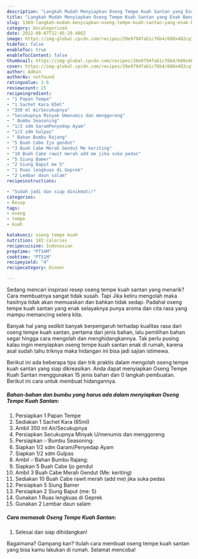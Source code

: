 ```yaml
---
description: "Langkah Mudah Menyiapkan Oseng Tempe Kuah Santan yang Enak Banget}"
title: "Langkah Mudah Menyiapkan Oseng Tempe Kuah Santan yang Enak Banget}"
slug: 1369-langkah-mudah-menyiapkan-oseng-tempe-kuah-santan-yang-enak-banget
category: Uncategorized
date: 2022-08-07T22:45:29.486Z
image: https://img-global.cpcdn.com/recipes/20e9794fab1c76b4/680x482cq70/oseng-tempe-kuah-santan-foto-resep-utama.jpg
hideToc: false
enableToc: true
enableTocContent: false
thumbnail: https://img-global.cpcdn.com/recipes/20e9794fab1c76b4/680x482cq70/oseng-tempe-kuah-santan-foto-resep-utama.jpg
cover: https://img-global.cpcdn.com/recipes/20e9794fab1c76b4/680x482cq70/oseng-tempe-kuah-santan-foto-resep-utama.jpg
author: Admin
authorAv: notfound
ratingvalue: 3.6
reviewcount: 15
recipeingredient:
- "1 Papan Tempe"
- "1 Sachet Kara 65ml"
- "350 ml AirSecukupnya"
- "Secukupnya Minyak Umenumis dan menggoreng"
- " Bumbu Seasoning"
- "1/2 sdm GaramPenyedap Ayam"
- "1/2 sdm Gulpas"
- " Bahan Bumbu Rajang"
- "5 Buah Cabe Ijo gendut"
- "3 Buah Cabe Merah Gendut Me keriting"
- "10 Buah Cabe rawit merah add me jika suka pedas"
- "5 Siung Bamer"
- "2 Siung Baput me 5"
- "1 Ruas lengkuas di Geprek"
- "2 Lembar daun salam"
recipeinstructions:

- "Sudah jadi dan siap dinikmati!"
categories:
- Resep
tags:
- oseng
- tempe
- kuah

katakunci: oseng tempe kuah 
nutrition: 183 calories
recipecuisine: Indonesian
preptime: "PT34M"
cooktime: "PT51M"
recipeyield: "4"
recipecategory: Dinner

---
```



Sedang mencari inspirasi resep oseng tempe kuah santan yang menarik? Cara membuatnya sangat tidak susah. Tapi Jika keliru mengolah maka hasilnya tidak akan memuaskan dan bahkan tidak sedap. Padahal oseng tempe kuah santan yang enak selayaknya punya aroma dan cita rasa yang mampu memancing selera kita.




Banyak hal yang sedikit banyak berpengaruh terhadap kualitas rasa dari oseng tempe kuah santan, pertama dari jenis bahan, lalu pemilihan bahan segar hingga cara mengolah dan menghidangkannya. Tak perlu pusing kalau ingin menyiapkan oseng tempe kuah santan enak di rumah, karena asal sudah tahu triknya maka hidangan ini bisa jadi sajian istimewa.


Berikut ini ada beberapa tips dan trik praktis dalam mengolah oseng tempe kuah santan yang siap dikreasikan. Anda dapat menyiapkan Oseng Tempe Kuah Santan menggunakan 15 jenis bahan dan 0 langkah pembuatan. Berikut ini cara untuk membuat hidangannya.

<!--inarticleads1-->

##### Bahan-bahan dan bumbu yang harus ada dalam menyiapkan Oseng Tempe Kuah Santan:

1. Persiapkan 1 Papan Tempe
1. Sediakan 1 Sachet Kara (65ml)
1. Ambil 350 ml Air/Secukupnya
1. Persiapkan Secukupnya Minyak U/menumis dan menggoreng
1. Persiapkan  ✅Bumbu Seasoning:
1. Siapkan 1/2 sdm Garam/Penyedap Ayam
1. Siapkan 1/2 sdm Gulpas
1. Ambil  ✅Bahan Bumbu Rajang:
1. Siapkan 5 Buah Cabe Ijo gendut
1. Ambil 3 Buah Cabe Merah Gendut (Me: keriting)
1. Sediakan 10 Buah Cabe rawit merah (add me) jika suka pedas
1. Persiapkan 5 Siung Bamer
1. Persiapkan 2 Siung Baput (me: 5)
1. Gunakan 1 Ruas lengkuas di Geprek
1. Gunakan 2 Lembar daun salam




<!--inarticleads2-->

##### Cara memasak Oseng Tempe Kuah Santan:


1. Selesai dan siap dihidangkan!



Bagaimana? Gampang kan? Itulah cara membuat oseng tempe kuah santan yang bisa kamu lakukan di rumah. Selamat mencoba!
